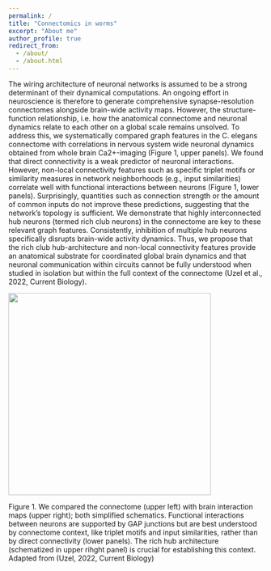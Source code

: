 ```yaml
---
permalink: /
title: "Connectomics in worms"
excerpt: "About me"
author_profile: true
redirect_from: 
  - /about/
  - /about.html
---
```


The wiring architecture of neuronal networks is assumed to be a strong determinant of their dynamical computations. An ongoing effort in neuroscience is therefore to generate comprehensive synapse-resolution connectomes alongside brain-wide activity maps. However, the structure-function relationship, i.e. how the anatomical connectome and neuronal dynamics relate to each other on a global scale remains unsolved. To address this, we systematically compared graph features in the C. elegans connectome with correlations in nervous system wide neuronal dynamics obtained from whole brain Ca2+-imaging (Figure 1, upper panels). We found that direct connectivity is a weak predictor of neuronal interactions. However, non-local connectivity features such as specific triplet motifs or similarity measures in network neighborhoods (e.g., input similarities) correlate well with functional interactions between neurons (Figure 1, lower panels). Surprisingly, quantities such as connection strength or the amount of common inputs do not improve these predictions, suggesting that the network’s topology is sufficient. We demonstrate that highly interconnected hub neurons (termed rich club neurons) in the connectome are key to these relevant graph features. Consistently, inhibition of multiple hub neurons specifically disrupts brain-wide activity dynamics. Thus, we propose that the rich club hub-architecture and non-local connectivity features provide an anatomical substrate for coordinated global brain dynamics and that neuronal communication within circuits cannot be fully understood when studied in isolation but within the full context of the connectome (Uzel et al., 2022, Current Biology).



<p float="left">
  <img src="/images/Figure1_uzel.jpeg" width="400" />
</p>


Figure 1. We compared the connectome (upper left) with brain interaction maps (upper right); both simplified schematics. Functional interactions between neurons are supported by GAP junctions but are best understood by connectome context, like triplet motifs and input similarities, rather than by direct connectivity (lower panels). The rich hub architecture (schematized in upper rihght panel) is crucial for establishing this context. Adapted from (Uzel, 2022, Current Biology)


